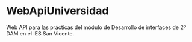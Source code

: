 # WebApiUniversidad
Web API para las prácticas del módulo de Desarrollo de interfaces de 2º DAM en el IES San Vicente.
